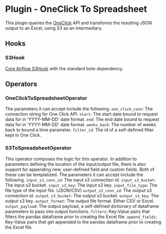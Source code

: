 # Plugin - OneClick To Spreadsheet
This plugin queries the [OneClick](http://oneclickretail.com) API and
transforms the resulting JSON output to an Excel, using S3 as an intermediary.

## Hooks
### S3Hook
[Core Airflow S3Hook](https://pythonhosted.org/airflow/_modules/S3_hook.html)
with the standard boto dependency.

## Operators
### OneClickToSpreadsheetOperator

The parameters it can accept include the following.
`one_click_conn`: The connection string for One Click API.
`start`: The start date bound to request data for in 'YYYY-MM-DD' date format.
`end`: The end date bound to request data for in 'YYYY-MM-DD' date format.
`weeks_back`: The number of weeks back to bound a time parameter.
`filter_id`: The id of a self-defined filter kept in One Click.

### S3ToSpreadsheetOperator
This operator composes the logic for this operator. In addition to parameters
defining the location of the input/output file, there is also support for
appending new, user-defined field and custom fields. Both of these can be
templatized. The parameters it can accept include the following.
`input_s3_conn_id`: The input s3 connection id.
`input_s3_bucket`: The input s3 bucket.
`input_s3_key`: The input s3 key.
`input_file_type`: The file type of the input file. (JSON/CSV)
`output_s3_conn_id`: The output s3 connection id.
`output_s3_bucket`: The output s3 bucket.
`output_s3_key`: The output s3 key.
`output_format`: The output file format. Either CSV or Excel.
`output_payload`: The output payload, a self-defined dictionary of
dataframe parameters to pass into output functions.
`filters`: Key-Value pairs that filters the pandas dataframe prior
to creating the Excel file.
`append_fields`: Key-Value pairs that get appended to the pandas
dataframe prior to creating the Excel file.

